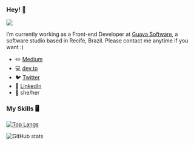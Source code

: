 ### Hey! :purple_heart:

![](https://komarev.com/ghpvc/?username=pcosv&color=blueviolet)

I’m currently working as a Front-end Developer at [Guava Software](https://guava.software/), a software studio based in Recife, Brazil. Please contact me anytime if you want :)

- :pencil2: [Medium](https://medium.com/@paula_vaz)
- :computer: [dev.to](https://dev.to/pcosvaz)
- :bird: [Twitter](https://twitter.com/pcosv)
- :incoming_envelope: [LinkedIn](https://www.linkedin.com/in/paula-vaz/)
- :woman: she/her

### My Skills :desktop_computer:

[![Top Langs](https://github-readme-stats.vercel.app/api/top-langs/?username=pcosv&layout=compact&theme=midnight-purple)](https://github.com/anuraghazra/github-readme-stats)

![GitHub stats](https://github-readme-stats.vercel.app/api?username=pcosv&theme=midnight-purple&show_icons=true&count_private=true&include_all_commits=true&hide=prs,issues,contribs)

